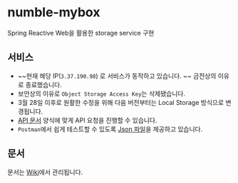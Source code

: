 # numble-mybox

Spring Reactive Web을 활용한 storage service 구현

## 서비스

- ~~현재 해당 IP(`3.37.190.98`) 로 서비스가 동작하고 있습니다. ~~ 금전상의 이유로 종료했습니다.
- 보안상의 이유로 `Object Storage Access Key`는 삭제됐습니다.
- 3월 28일 이후로 원활한 수정을 위해 다음 버전부터는 Local Storage 방식으로 변경됩니다.
- [API 문서](https://this-is-spear.github.io/numble-mybox/static/) 양식에 맞게 API 요청을 진행할 수 있습니다.
- `Postman`에서 쉽게 테스트할 수 있도록 [Json 파일](https://github.com/this-is-spear/numble-mybox/blob/main/numble%20mybox.postman_collection.json)을 제공하고 있습니다.

## 문서

문서는 [Wiki](https://github.com/this-is-spear/numble-mybox/wiki)에서 관리됩니다.
